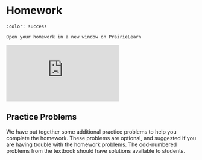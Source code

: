 # Homework


```{button-link} https://ca.prairielearn.com/pl/course_instance/2439/assessment/18408
:color: success

Open your homework in a new window on PrairieLearn
```

<iframe class="prairielearn-iframe" src="https://ca.prairielearn.com/pl/course_instance/2439/assessment/18408" frameborder="0"></iframe>

## Practice Problems

We have put together some additional practice problems to help you complete the homework.
These problems are optional, and suggested if you are having trouble with the homework problems.
The odd-numbered problems from the textbook should have solutions available to students.